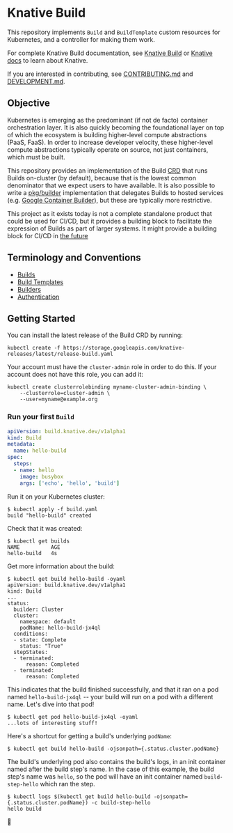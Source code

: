 # Knative Build

This repository implements `Build` and `BuildTemplate` custom resources
for Kubernetes, and a controller for making them work.

For complete Knative Build documentation, see [Knative Build](https://github.com/knative/docs/tree/master/build) or [Knative docs](https://github.com/knative/docs) to learn about Knative.

If you are interested in contributing, see
[CONTRIBUTING.md](./CONTRIBUTING.md) and [DEVELOPMENT.md](./DEVELOPMENT.md).

## Objective

Kubernetes is emerging as the predominant (if not de facto) container
orchestration layer. It is also quickly becoming the foundational layer on top
of which the ecosystem is building higher-level compute abstractions (PaaS,
FaaS). In order to increase developer velocity, these higher-level compute
abstractions typically operate on source, not just containers, which must be
built.

This repository provides an implementation of the Build [CRD](
https://kubernetes.io/docs/concepts/api-extension/custom-resources/) that runs
Builds on-cluster (by default), because that is the lowest common denominator
that we expect users to have available. It is also possible to write a
[pkg/builder](./pkg/builder)
implementation that delegates Builds to hosted services (e.g. [Google Container
Builder](./pkg/builder/google)), but
these are typically more restrictive.

This project as it exists today is not a complete standalone product that could
be used for CI/CD, but it provides a building block to facilitate the
expression of Builds as part of larger systems. It might provide a building
block for CI/CD in [the future](./roadmap-2018.md)

## Terminology and Conventions

* [Builds](https://github.com/knative/docs/blob/master/build/builds.md)
* [Build Templates](https://github.com/knative/docs/blob/master/build/build-templates.md)
* [Builders](https://github.com/knative/docs/blob/master/build/builder-contract.md)
* [Authentication](https://github.com/knative/docs/blob/master/build/auth.md)

## Getting Started

You can install the latest release of the Build CRD by running:
```shell
kubectl create -f https://storage.googleapis.com/knative-releases/latest/release-build.yaml
```

Your account must have the `cluster-admin` role in order to do this. If your
account does not have this role, you can add it:

```
kubectl create clusterrolebinding myname-cluster-admin-binding \
    --clusterrole=cluster-admin \
    --user=myname@example.org
```

### Run your first `Build`

```yaml
apiVersion: build.knative.dev/v1alpha1
kind: Build
metadata:
  name: hello-build
spec:
  steps:
  - name: hello
    image: busybox
    args: ['echo', 'hello', 'build']
```

Run it on your Kubernetes cluster:

```shell
$ kubectl apply -f build.yaml
build "hello-build" created
```

Check that it was created:

```shell
$ kubectl get builds
NAME          AGE
hello-build   4s
```

Get more information about the build:

```shell
$ kubectl get build hello-build -oyaml
apiVersion: build.knative.dev/v1alpha1
kind: Build
...
status:
  builder: Cluster
  cluster:
    namespace: default
    podName: hello-build-jx4ql
  conditions:
  - state: Complete
    status: "True"
  stepStates:
  - terminated:
      reason: Completed
  - terminated:
      reason: Completed
```

This indicates that the build finished successfully, and that it ran on a
pod named `hello-build-jx4ql` -- your build will run on a pod with a
different name. Let's dive into that pod!

```shell
$ kubectl get pod hello-build-jx4ql -oyaml
...lots of interesting stuff!
```

Here's a shortcut for getting a build's underlying `podName`:

```shell
$ kubectl get build hello-build -ojsonpath={.status.cluster.podName}
```

The build's underlying pod also contains the build's logs, in an init
container named after the build step's name. In the case of this example, the
build step's name was `hello`, so the pod will have an init container named
`build-step-hello` which ran the step.

```shell
$ kubectl logs $(kubectl get build hello-build -ojsonpath={.status.cluster.podName}) -c build-step-hello
hello build
```

:tada:
